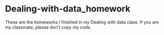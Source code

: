 # Dealing-with-data_homework
These are the homeworks I finished in my Dealing with data class. If you are my classmate, please don't copy my code.
